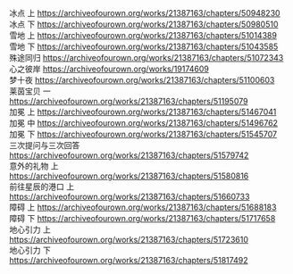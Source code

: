 冰点 上 https://archiveofourown.org/works/21387163/chapters/50948230                                                                     
冰点 下 https://archiveofourown.org/works/21387163/chapters/50980510                                                                   
雪地 上 https://archiveofourown.org/works/21387163/chapters/51014389                                                                    
雪地 下 https://archiveofourown.org/works/21387163/chapters/51043585                                                                   
殊途同归 https://archiveofourown.org/works/21387163/chapters/51072343                                                                  
心之彼岸 https://archiveofourown.org/works/19174609                                                                                 
梦十夜 https://archiveofourown.org/works/21387163/chapters/51100603                                                                     
莱茵宝贝 一 https://archiveofourown.org/works/21387163/chapters/51195079                                                                 
加冕 上 https://archiveofourown.org/works/21387163/chapters/51467041                                                                  
加冕 中 https://archiveofourown.org/works/21387163/chapters/51496762                                                                      
加冕 下 https://archiveofourown.org/works/21387163/chapters/51545707                                                                   
三次提问与三次回答 https://archiveofourown.org/works/21387163/chapters/51579742                                                        
意外的礼物 上 https://archiveofourown.org/works/21387163/chapters/51580816                                                          
前往星辰的港口 上 https://archiveofourown.org/works/21387163/chapters/51660733                                                         
障碍 上 https://archiveofourown.org/works/21387163/chapters/51688183                                                                   
障碍 下 https://archiveofourown.org/works/21387163/chapters/51717658                                                                 
地心引力 上 https://archiveofourown.org/works/21387163/chapters/51723610                                                                  
地心引力 下 https://archiveofourown.org/works/21387163/chapters/51817492
